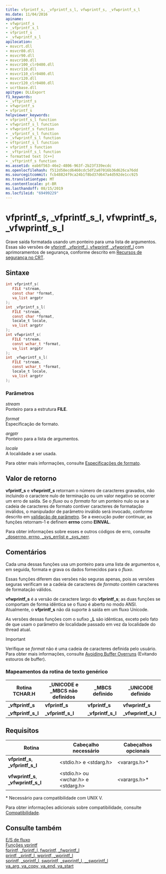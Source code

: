 ```yaml
---
title: vfprintf_s, _vfprintf_s_l, vfwprintf_s, _vfwprintf_s_l
ms.date: 11/04/2016
apiname:
- vfwprintf_s
- _vfprintf_s_l
- vfprintf_s
- _vfwprintf_s_l
apilocation:
- msvcrt.dll
- msvcr80.dll
- msvcr90.dll
- msvcr100.dll
- msvcr100_clr0400.dll
- msvcr110.dll
- msvcr110_clr0400.dll
- msvcr120.dll
- msvcr120_clr0400.dll
- ucrtbase.dll
apitype: DLLExport
f1_keywords:
- _vftprintf_s
- vfwprintf_s
- vfprintf_s
helpviewer_keywords:
- vfprintf_s_l function
- vfwprintf_s_l function
- vfwprintf_s function
- _vfprintf_s_l function
- _vfwprintf_s_l function
- vftprintf_s_l function
- vfprintf_s function
- _vftprintf_s_l function
- formatted text [C++]
- _vftprintf_s function
ms.assetid: eab6f563-46e2-4806-963f-2b23f339ecdc
ms.openlocfilehash: f512d58ecd6460cdc5df2a07016b36d626ca76dd
ms.sourcegitcommit: fcb48824f9ca24b1f8bd37d647a4d592de1cc925
ms.translationtype: MT
ms.contentlocale: pt-BR
ms.lasthandoff: 08/15/2019
ms.locfileid: "69499229"
---
```

# <a name="vfprintf_s-_vfprintf_s_l-vfwprintf_s-_vfwprintf_s_l"></a>vfprintf_s, _vfprintf_s_l, vfwprintf_s, _vfwprintf_s_l

Grave saída formatada usando um ponteiro para uma lista de argumentos. Essas são versões de [vfprintf, _vfprintf_l, vfwprintf, _vfwprintf_l](vfprintf-vfprintf-l-vfwprintf-vfwprintf-l.md) com aprimoramentos de segurança, conforme descrito em [Recursos de segurança no CRT](../../c-runtime-library/security-features-in-the-crt.md).

## <a name="syntax"></a>Sintaxe

```C
int vfprintf_s(
   FILE *stream,
   const char *format,
   va_list argptr
);
int _vfprintf_s_l(
   FILE *stream,
   const char *format,
   locale_t locale,
   va_list argptr
);
int vfwprintf_s(
   FILE *stream,
   const wchar_t *format,
   va_list argptr
);
int _vfwprintf_s_l(
   FILE *stream,
   const wchar_t *format,
   locale_t locale,
   va_list argptr
);
```

### <a name="parameters"></a>Parâmetros

*stream*<br/>
Ponteiro para a estrutura **FILE**.

*format*<br/>
Especificação de formato.

*argptr*<br/>
Ponteiro para a lista de argumentos.

*locale*<br/>
A localidade a ser usada.

Para obter mais informações, consulte [Especificações de formato](../../c-runtime-library/format-specification-syntax-printf-and-wprintf-functions.md).

## <a name="return-value"></a>Valor de retorno

**vfprintf_s** e **vfwprintf_s** retornam o número de caracteres gravados, não incluindo o caractere nulo de terminação ou um valor negativo se ocorrer um erro de saída. Se o *fluxo* ou o *formato* for um ponteiro nulo ou se a cadeia de caracteres de formato contiver caracteres de formatação inválidos, o manipulador de parâmetro inválido será invocado, conforme descrito em [validação de parâmetro](../../c-runtime-library/parameter-validation.md). Se a execução puder continuar, as funções retornam-1 e definem **errno** como **EINVAL**.

Para obter informações sobre esses e outros códigos de erro, consulte [_doserrno, errno, _sys_errlist e _sys_nerr](../../c-runtime-library/errno-doserrno-sys-errlist-and-sys-nerr.md).

## <a name="remarks"></a>Comentários

Cada uma dessas funções usa um ponteiro para uma lista de argumentos e, em seguida, formata e grava os dados fornecidos para o *fluxo*.

Essas funções diferem das versões não seguras apenas, pois as versões seguras verificam se a cadeia de caracteres de *formato* contém caracteres de formatação válidos.

**vfwprintf_s** é a versão de caractere largo do **vfprintf_s**; as duas funções se comportam de forma idêntica se o fluxo é aberto no modo ANSI. Atualmente, o **vfprintf_s** não dá suporte à saída em um fluxo Unicode.

As versões dessas funções com o sufixo **_L** são idênticas, exceto pelo fato de que usam o parâmetro de localidade passado em vez da localidade do thread atual.

> [!IMPORTANT]
> Verifique se *format* não é uma cadeia de caracteres definida pelo usuário. Para obter mais informações, consulte [Avoiding Buffer Overruns](/windows/win32/SecBP/avoiding-buffer-overruns) (Evitando estouros de buffer).

### <a name="generic-text-routine-mappings"></a>Mapeamentos da rotina de texto genérico

|Rotina TCHAR.H|_UNICODE e _MBCS não definidos|_MBCS definido|_UNICODE definido|
|---------------------|------------------------------------|--------------------|-----------------------|
|**_vftprintf_s**|**vfprintf_s**|**vfprintf_s**|**vfwprintf_s**|
|**_vftprintf_s_l**|**_vfprintf_s_l**|**_vfprintf_s_l**|**_vfwprintf_s_l**|

## <a name="requirements"></a>Requisitos

|Rotina|Cabeçalho necessário|Cabeçalhos opcionais|
|-------------|---------------------|----------------------|
|**vfprintf_s**, **_vfprintf_s_l**|\<stdio.h> e \<stdarg.h>|\<varargs.h>*|
|**vfwprintf_s**, **_vfwprintf_s_l**|\<stdio.h> ou \<wchar.h> e \<stdarg.h>|\<varargs.h>*|

\* Necessário para compatibilidade com UNIX V.

Para obter informações adicionais sobre compatibilidade, consulte [Compatibilidade](../../c-runtime-library/compatibility.md).

## <a name="see-also"></a>Consulte também

[E/S de fluxo](../../c-runtime-library/stream-i-o.md)<br/>
[Funções vprintf](../../c-runtime-library/vprintf-functions.md)<br/>
[fprintf, _fprintf_l, fwprintf, _fwprintf_l](fprintf-fprintf-l-fwprintf-fwprintf-l.md)<br/>
[printf, _printf_l, wprintf, _wprintf_l](printf-printf-l-wprintf-wprintf-l.md)<br/>
[sprintf, _sprintf_l, swprintf, _swprintf_l, \__swprintf_l](sprintf-sprintf-l-swprintf-swprintf-l-swprintf-l.md)<br/>
[va_arg, va_copy, va_end, va_start](va-arg-va-copy-va-end-va-start.md)<br/>
